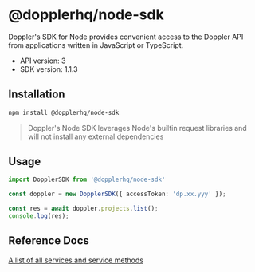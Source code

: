# @dopplerhq/node-sdk

Doppler's SDK for Node provides convenient access to the Doppler API from applications written in JavaScript or TypeScript. 

- API version: 3
- SDK version: 1.1.3

## Installation

```sh
npm install @dopplerhq/node-sdk
```

> Doppler's Node SDK leverages Node's builtin request libraries and will not install any external dependencies

## Usage

```ts
import DopplerSDK from '@dopplerhq/node-sdk'

const doppler = new DopplerSDK({ accessToken: 'dp.xx.yyy' });

const res = await doppler.projects.list();
console.log(res);
```

## Reference Docs

[A list of all services and service methods](./src/services/README.MD)
